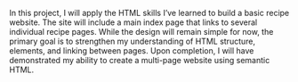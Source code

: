 In this project, I will apply the HTML skills I’ve learned to build a basic recipe website. The site will include a main index page that links to several individual recipe pages. While the design will remain simple for now, the primary goal is to strengthen my understanding of HTML structure, elements, and linking between pages. Upon completion, I will have demonstrated my ability to create a multi-page website using semantic HTML.